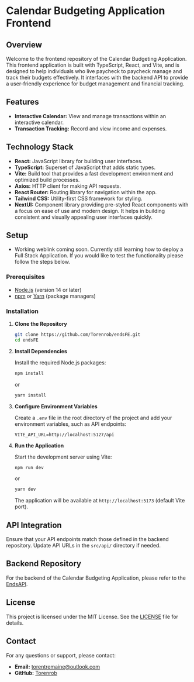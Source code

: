 # Calendar Budgeting Application Frontend

## Overview

Welcome to the frontend repository of the Calendar Budgeting Application. This frontend application is built with TypeScript, React, and Vite, and is designed to help individuals who live paycheck to paycheck manage and track their budgets effectively. It interfaces with the backend API to provide a user-friendly experience for budget management and financial tracking.

## Features

- **Interactive Calendar:** View and manage transactions within an interactive calendar.
- **Transaction Tracking:** Record and view income and expenses.

## Technology Stack

- **React:** JavaScript library for building user interfaces.
- **TypeScript:** Superset of JavaScript that adds static types.
- **Vite:** Build tool that provides a fast development environment and optimized build processes.
- **Axios:** HTTP client for making API requests.
- **React Router:** Routing library for navigation within the app.
- **Tailwind CSS:** Utility-first CSS framework for styling.
- **NextUI:** Component library providing pre-styled React components with a focus on ease of use and modern design. It helps in building consistent and visually appealing user interfaces quickly.

## Setup
- Working weblink coming soon. Currently still learning how to deploy a Full Stack Application. If you would like to test the functionality please follow the steps below. 

### Prerequisites

- [Node.js](https://nodejs.org/) (version 14 or later)
- [npm](https://www.npmjs.com/) or [Yarn](https://yarnpkg.com/) (package managers)

### Installation

1. **Clone the Repository**

   ```bash
   git clone https://github.com/Torenrob/endsFE.git
   cd endsFE
   ```

2. **Install Dependencies**

   Install the required Node.js packages:

   ```bash
   npm install
   ```

   or

   ```bash
   yarn install
   ```

3. **Configure Environment Variables**

   Create a `.env` file in the root directory of the project and add your environment variables, such as API endpoints:

   ```
   VITE_API_URL=http://localhost:5127/api
   ```

4. **Run the Application**

   Start the development server using Vite:

   ```bash
   npm run dev
   ```

   or

   ```bash
   yarn dev
   ```

   The application will be available at `http://localhost:5173` (default Vite port).

## API Integration

Ensure that your API endpoints match those defined in the backend repository. Update API URLs in the `src/api/` directory if needed.

## Backend Repository

For the backend of the Calendar Budgeting Application, please refer to the [EndsAPI](https://github.com/torenrob/endsapi).

## License

This project is licensed under the MIT License. See the [LICENSE](LICENSE) file for details.

## Contact

For any questions or support, please contact:

- **Email:** torentremaine@outlook.com
- **GitHub:** [Torenrob](https://github.com/torenrob)
